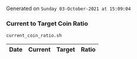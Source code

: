 Generated on `Sunday 03-October-2021 at 15:09:04`

### Current to Target Coin Ratio
`current_coin_ratio.sh`

Date|Current|Target|Ratio
---|---|---|---

